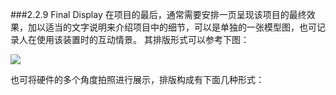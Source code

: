 ###2.2.9 Final Display
在项目的最后，通常需要安排一页呈现该项目的最终效果，加以适当的文字说明来介绍项目中的细节，可以是单独的一张模型图，也可记录人在使用该装置时的互动情景。
其排版形式可以参考下图：





![](http://kitpic.makebi.net/ixd/2_9.jpg)

也可将硬件的多个角度拍照进行展示，排版构成有下面几种形式：